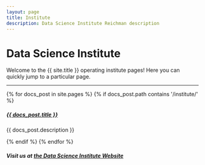 ```yaml
---
layout: page
title: Institute
description: Data Science Institute Reichman description
---
```


# Data Science Institute

Welcome to the {{ site.title }} operating institute pages! Here you can quickly jump to a 
particular page.

<div class="section-index">
  <hr class="panel-line">
  {% for docs_post in site.pages %}
    {% if docs_post.path contains '/institute/' %}
      <div class="entry">
        <h5><a href="{{ docs_post.url | prepend: site.baseurl }}">{{ docs_post.title }}</a></h5>
        <p>{{ docs_post.description }}</p>
      </div>
    {% endif %}
  {% endfor %}
  <div class="entry">
    <h5>Visit us at <a href="{{site.other_web_address}}">the Data Science Institute Website</a></h5>
  </div>
</div>

